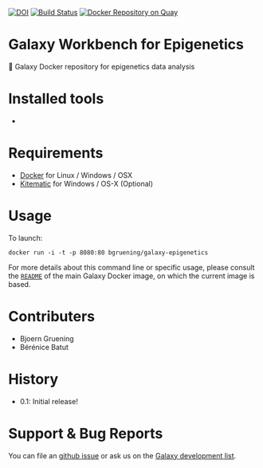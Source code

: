 [![DOI](https://zenodo.org/badge/5466/bgruening/docker-galaxy-stable.svg)](https://zenodo.org/badge/latestdoi/5466/bgruening/docker-galaxy-stable)
[![Build Status](https://travis-ci.org/bgruening/docker-galaxy-epigenetics.svg?branch=master)](https://travis-ci.org/bgruening/docker-galaxy-epigenetics)
[![Docker Repository on Quay](https://quay.io/repository/bgruening/galaxy-epigenetics/status "Docker Repository on Quay")](https://quay.io/repository/bgruening/galaxy-epigenetics)

Galaxy Workbench for Epigenetics
================================

:whale: Galaxy Docker repository for epigenetics data analysis

# Installed tools

 * 

# Requirements

 - [Docker](https://docs.docker.com/installation/) for Linux / Windows / OSX
 - [Kitematic](https://kitematic.com/) for Windows / OS-X (Optional)

# Usage

To launch:

```
docker run -i -t -p 8080:80 bgruening/galaxy-epigenetics
```

For more details about this command line or specific usage, please consult the
[`README`](https://github.com/bgruening/docker-galaxy-stable/blob/master/README.md) of the main Galaxy Docker image, on which the current image is based.

# Contributers

 - Bjoern Gruening
 - Bérénice Batut


# History

 - 0.1: Initial release!


# Support & Bug Reports

You can file an [github issue](https://github.com/bgruening/docker-galaxy-epigenetics/issues) or ask us on the [Galaxy development list](http://lists.bx.psu.edu/listinfo/galaxy-dev).
